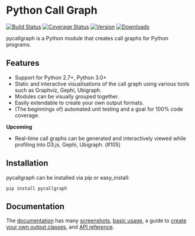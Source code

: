# Python Call Graph

[![Build Status](https://travis-ci.org/gak/pycallgraph.png)](https://travis-ci.org/gak/pycallgraph) [![Coverage Status](https://coveralls.io/repos/gak/pycallgraph/badge.png?branch=develop)](https://coveralls.io/r/gak/pycallgraph?branch=develop) [![Version](https://pypip.in/v/pycallgraph/badge.png)](https://crate.io/packages/pycallgraph/) [![Downloads](https://pypip.in/d/pycallgraph/badge.png)](https://crate.io/packages/pycallgraph/)

pycallgraph is a Python module that creates call graphs for Python programs.

## Features

* Support for Python 2.7+, Python 3.0+
* Static and interactive visualisations of the call graph using various tools such as Graphviz, Gephi, Ubigraph.
* Modules can be visually grouped together.
* Easily extendable to create your own output formats.
* (The beginnings of) automated unit testing and a goal for 100% code coverage.

**Upcoming**

* Real-time call graphs can be generated and interactively viewed while profiling into D3.js, Gephi, Ubigraph. (#105)

## Installation

pycallgraph can be installed via pip or easy_install:

    pip install pycallgraph

## Documentation

The [documentation](https://pycallgraph.readthedocs.org/) has many [screenshots](), [basic usage](https://pycallgraph.readthedocs.org/), a guide to [create your own output classes](https://pycallgraph.readthedocs.org/), and [API reference](https://pycallgraph.readthedocs.org/).
